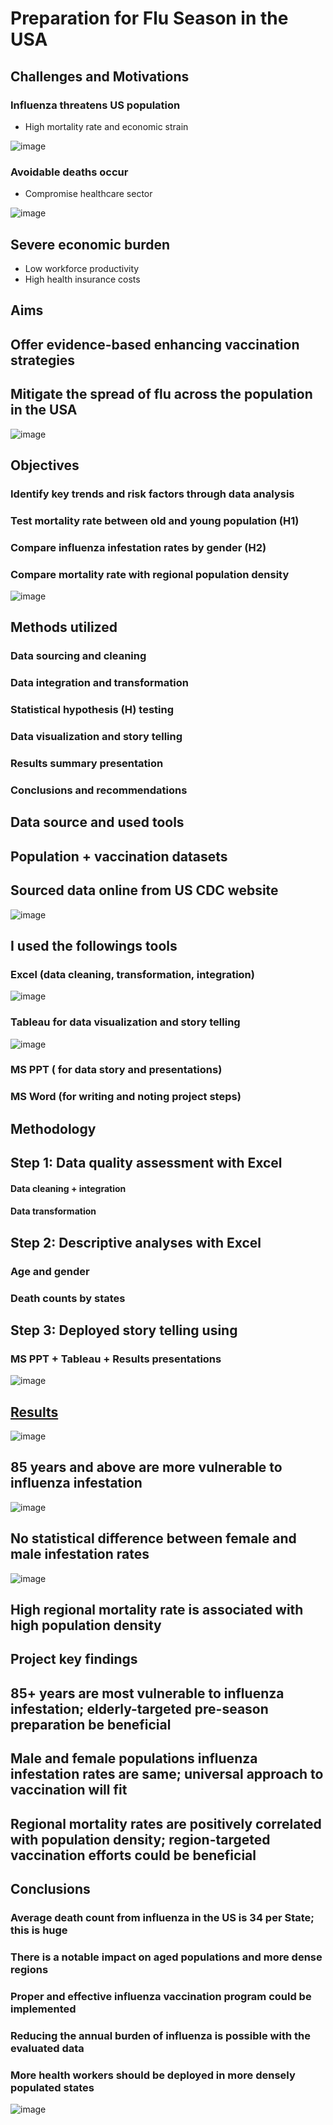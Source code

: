 # Preparation for Flu Season in the USA

## Challenges and Motivations

### Influenza threatens US population
- High mortality rate and economic strain

![image](https://github.com/OnonaChukwu/Flu-Season-Preparation/assets/155753951/3780569f-91ad-4c78-be79-d8e45cea6161)

### Avoidable deaths occur
- Compromise healthcare sector

![image](https://github.com/OnonaChukwu/Flu-Season-Preparation/assets/155753951/9c60fa57-0544-4fb4-a1f5-35d5273ca7fe)

## Severe economic burden
- Low workforce productivity
- High health insurance costs

## Aims
## Offer evidence-based enhancing vaccination strategies
## Mitigate the spread of flu across the population in the USA
![image](https://github.com/OnonaChukwu/Flu-Season-Preparation/assets/155753951/db8d2f5c-257c-4e37-b935-908aa5ba9b01)

## Objectives
### Identify key trends and risk factors through data analysis
### Test mortality rate between old and young population (H1)
### Compare influenza infestation rates by gender (H2)
### Compare mortality rate with regional population density
![image](https://github.com/OnonaChukwu/Flu-Season-Preparation/assets/155753951/06a467df-6e86-4657-9615-c4aa46dbcb36)

## Methods utilized
### Data sourcing and cleaning
### Data integration and transformation
### Statistical hypothesis (H) testing
### Data visualization and story telling
### Results summary presentation
### Conclusions and recommendations

## Data source and used tools
## Population + vaccination datasets
## Sourced data online from US CDC website
![image](https://github.com/OnonaChukwu/Flu-Season-Preparation/assets/155753951/a69b1c9c-0ddf-4e8f-87e7-c0e2e80102a0)

## I used the followings tools
### Excel (data cleaning, transformation, integration) 
![image](https://github.com/OnonaChukwu/Flu-Season-Preparation/assets/155753951/64938b14-d6d3-4fde-a11a-50896e41ffda)
### Tableau for data visualization and story telling 
![image](https://github.com/OnonaChukwu/Flu-Season-Preparation/assets/155753951/ee70e3da-8beb-4d77-ac18-41f2f06a6ebf)
### MS PPT ( for data story and presentations)
### MS Word (for writing and noting project steps)

## Methodology
## Step 1: Data quality assessment with Excel
#### Data cleaning + integration
#### Data transformation

## Step 2: Descriptive analyses with Excel
### Age and gender
### Death counts by states

## Step 3: Deployed story telling using
### MS PPT + Tableau + Results presentations
![image](https://github.com/OnonaChukwu/Flu-Season-Preparation/assets/155753951/d14c6688-81e9-42b5-ad33-b9ce34066f5c)

## [Results](https://public.tableau.com/app/profile/charles.ikenna.nwankwo/viz/Influenzadatastory_17054380510140/Deathcountbyage)
![image](https://github.com/OnonaChukwu/Flu-Season-Preparation/assets/155753951/0f499a4e-e181-432c-9ceb-797b04b0f545)
## 85 years and above are more vulnerable to influenza infestation

![image](https://github.com/OnonaChukwu/Flu-Season-Preparation/assets/155753951/9bb7a549-6018-47aa-8312-1eb0f5abfc14)
## No statistical difference between female and male infestation rates

![image](https://github.com/OnonaChukwu/Flu-Season-Preparation/assets/155753951/8dc8c4b0-8725-483b-a038-bf1144987c32)
## High regional mortality rate is associated with high population density

## Project key findings

## 85+ years are most vulnerable to influenza infestation; elderly-targeted pre-season preparation be beneficial

## Male and female populations influenza infestation rates are same; universal approach to vaccination will fit

## Regional mortality rates are positively correlated with population density; region-targeted vaccination efforts could be beneficial

## Conclusions
### Average death count from influenza in the US is 34 per State; this is huge
### There is a notable impact on aged populations and more dense regions
### Proper and effective influenza vaccination program could be implemented
### Reducing the annual burden of influenza is possible with the evaluated data 
### More health workers should be deployed in more densely populated states
![image](https://github.com/OnonaChukwu/Flu-Season-Preparation/assets/155753951/19ccd6da-6c21-4f19-a6cc-4ed4fab91ad8)

